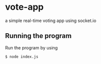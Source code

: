 # vote-app
a simple real-time voting app using socket.io



## Running the program

Run the program by using

```shell
$ node index.js
```
